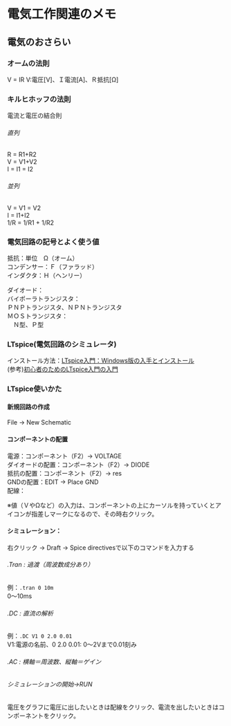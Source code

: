 # 電気工作関連のメモ

## 電気のおさらい
### オームの法則  
V = IR
V:電圧[V]、Ｉ電流[A]、Ｒ抵抗[Ω]

### キルヒホッフの法則
電流と電圧の結合則　　  

###### 直列　　
R = R1+R2  
V = V1+V2  
I = I1 = I2  

###### 並列
V = V1 = V2  
I = I1+I2  
1/R = 1/R1 + 1/R2    

### 電気回路の記号とよく使う値
抵抗：単位　Ω（オーム）  
コンデンサー：Ｆ（ファラッド）  
インダクタ：Ｈ（ヘンリー）  

ダイオード：  
バイポーラトランジスタ：  
  ＰＮＰトランジスタ、ＮＰＮトランジスタ  
ＭＯＳトランジスタ：  
　Ｎ型、Ｐ型  

### LTspice(電気回路のシミュレータ)
インストール方法：[LTspice入門：Windows版の入手とインストール](http://easylabo.com/2014/10/ltspice/2313/)   
(参考)[初心者のためのLTspice入門の入門](http://www.denshi.club/ltspice/2015/03/ltspice1.html)

### LTspice使いかた
#### 新規回路の作成  
File -> New Schematic  

#### コンポーネントの配置
電源：コンポーネント（F2）-> VOLTAGE    
ダイオードの配置：コンポーネント（F2）-> DIODE    
抵抗の配置：コンポーネント（F2）-> res  
GNDの配置：EDIT -> Place GND  
配線：  

※値（ＶやΩなど）の入力は、コンポーネントの上にカーソルを持っていくとアイコンが指差しマークになるので、その時右クリック。  

#### シミュレーション：  
右クリック → Draft → Spice directivesで以下のコマンドを入力する

###### .Tran : 過渡（周波数成分あり）  
例：```.tran 0 10m```  
0～10ms

###### .DC : 直流の解析
例：```.DC V1 0 2.0 0.01```    
V1:電源の名前、0 2.0 0.01: 0～2Vまで0.01刻み   

###### .AC : 横軸＝周波数、縦軸＝ゲイン  


###### シミュレーションの開始→RUN  
電圧をグラフに電圧に出したいときは配線をクリック、電流を出したいときはコンポーネントをクリック。







　
